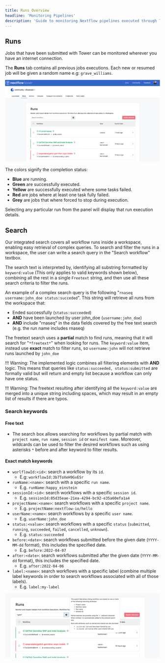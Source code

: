 ```yaml
---
title: Runs Overview
headline: 'Monitoring Pipelines'
description: 'Guide to monitoring Nextflow pipelines executed through Tower.'
---
```


## Runs

Jobs that have been submitted with Tower can be monitored wherever you have an internet connection. 

The **Runs** tab contains all previous jobs executions. Each new or resumed job will be given a random name e.g: `grave_williams`.

![](_images/monitoring_overview.png)

The colors signify the completion status:

  - **Blue** are running.
  - **Green** are successfully executed.
  - **Yellow** are successfully executed where some tasks failed.
  - **Red** are jobs where at least one task fully failed.
  - **Grey** are jobs that where forced to stop during execution.

Selecting any particular run from the panel will display that run execution details.

## Search

Our integrated search covers all workflow runs inside a workspace, enabling easy retrieval of complex queries.
To search and filter the runs in a workspace, the user can write a search query in the "Search workflow" textbox.

The search text is interpreted by, identifying all substring formatted by `keyword:value` (This only applies to valid keywords shown below), combining all the rest in a single `Freetext` string, and then use all these search criteria to filter the runs.

An example of a complex search query is the following "`rnaseq username:john_doe status:succeded`".
This string will retrieve all runs from the workspace that:
- Ended successfully (`status:succeeded`) 
- **AND** have been launched by user john_doe (`username:john_doe`) 
- **AND** include "rnaseq" in the data fields covered by the free text search (e.g. the run name includes rnaseq)

The freetext search uses a **partial** match to find runs, meaning that it will search for "`*freetext*`" when looking for runs.
The `keyword:value` item, instead use **exact** match to filter runs, so  `username:john` will not retrieve runs launched by `john_doe`

!!! Warning: The implemented logic combines all filtering elements with **AND** logic. This means that queries like `status:succeeded, status:submitted` are formally valid but will return and empty list because a workflow can only have one status.

!!! Warning: The freetext resulting after identifying all the `keyword:value` are merged into a unique string including spaces, which may result in an empty list of results if there are typos. 
### Search keywords

#### Free text
- The search box allows searching for workflows by partial match with `project name`, `run name`, `session id` or `manifest name`. Moreover, wildcards can be used to filter the desired workflows such as using asterisks `*` before and after keyword to filter results.

#### Exact match keywords
- `worlflowId:<id>`: search a workflow by its `id`.
   - E.g: `workflowId:3b7ToXeH9GvESr`
- `runName:<name>`: search with a specific `run name`.
   - E.g. `runName:happy_einstein`
- `sessionId:<id>`: search workflows with a specific `session id`.
   - E.g. `sessionId:85d35eae-21ea-4294-bc92-e35a60efa1a4` 
- `projectName:<name>`: search workflows with a specific `project name`.
   - E.g. `projectName:nextflow-io/hello`
- `userName:<name>`: search workflows by a specific `user name`.
    - E.g. `userName:john_doe`
- `status:<value>`: search workflows with a specific `status` (`submitted`, `running`, `succeeded`, `failed`, `cancelled`, `unknown`).
   - E.g. `status:succeeded` 
- `before:<date>`: search workflows submitted before the given date (`YYYY-MM-dd` format), this includes the specified date.
   - E.g. `before:2022-04-07` 
- `after:<date>`: search workflows submitted after the given date (`YYYY-MM-dd` format), this includes the specified date.
   - E.g. `after:2022-04-06`
- `label:<name>`: search workflows with a specific label (combine multiple label keywords in order to search workflows associated with all of those labels).
   - E.g. `label:my-label`

![](_images/monitoring_search.png)

